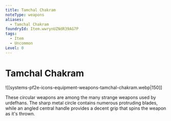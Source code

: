 ```yaml
---
title: Tamchal Chakram
noteType: weapons
aliases:
  - Tamchal Chakram
foundryId: Item.wwrynUZNdR39AG7P
tags:
  - Item
  - Uncommon
Level: 0
---
```


# Tamchal Chakram
![[systems-pf2e-icons-equipment-weapons-tamchal-chakram.webp|150]]

These circular weapons are among the many strange weapons used by urdefhans. The sharp metal circle contains numerous protruding blades, while an angled central handle provides a decent grip that spins the weapon as it's thrown.
